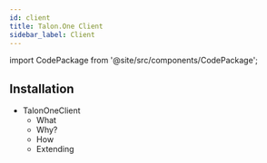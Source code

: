 ```yaml
---
id: client
title: Talon.One Client
sidebar_label: Client
---
```


import CodePackage from '@site/src/components/CodePackage';

<CodePackage name="@deity/falcon-talonone-module" />

## Installation

- TalonOneClient
  - What
  - Why?
  - How
  - Extending
